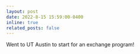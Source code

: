 ```yaml
---
layout: post
date: 2022-8-15 15:59:00-0400
inline: true
related_posts: false
---
```


Went to UT Austin to start for an exchange program!
